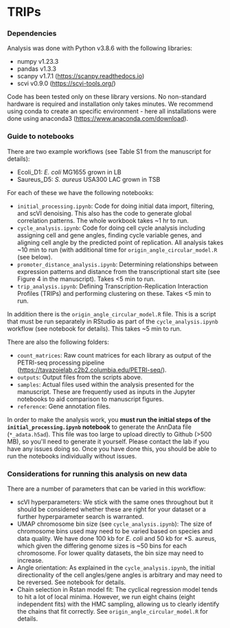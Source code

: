 # TRIPs

### Dependencies
Analysis was done with Python v3.8.6 with the following libraries:
- numpy v1.23.3
- pandas v1.3.3
- scanpy v1.7.1 (https://scanpy.readthedocs.io)
- scvi v0.9.0 (https://scvi-tools.org/)

Code has been tested only on these library versions. No non-standard hardware is required and installation only takes minutes. We recommend using conda to create an specific environment - here all installations were done using anaconda3 (https://www.anaconda.com/download).

### Guide to notebooks
There are two example workflows (see Table S1 from the manuscript for details):
- Ecoli_D1: *E. coli* MG1655 grown in LB
- Saureus_D5: *S. aureus* USA300 LAC grown in TSB

For each of these we have the following notebooks:
- `initial_processing.ipynb`: Code for doing initial data import, filtering, and scVI denoising. This also has the code to generate global correlation patterns. The whole workbook takes ~1 hr to run.
- `cycle_analysis.ipynb`: Code for doing cell cycle analysis including assigning cell and gene angles, finding cycle variable genes, and aligning cell angle by the predicted point of replication. All analysis takes ~10 min to run (with additional time for `origin_angle_circular_model.R` (see below).
- `promoter_distance_analysis.ipynb`: Determining relationships between expression patterns and distance from the transcriptional start site (see Figure 4 in the manuscript). Takes <5 min to run.
- `trip_analysis.ipynb`: Defining Transcription-Replication Interaction Profiles (TRIPs) and performing clustering on these. Takes <5 min to run.

In addition there is the `origin_angle_circular_model.R` file. This is a script that must be run separately in RStudio as part of the `cycle_analysis.ipynb` workflow (see notebook for details). This takes ~5 min to run.

  There are also the following folders:
  - `count_matrices`: Raw count matrices for each library as output of the PETRI-seq processing pipeline (https://tavazoielab.c2b2.columbia.edu/PETRI-seq/).
  - `outputs`: Output files from the scripts above.
  - `samples`: Actual files used within the analysis presented for the manuscript. These are frequently used as inputs in the Jupyter notebooks to aid comparison to manuscript figures.
  - `reference`: Gene annotation files.

In order to make the analysis work, you **must run the initial steps of the `initial_processing.ipynb` notebook** to generate the AnnData file (`*_adata.h5ad`). This file was too large to upload directly to Github (>500 MB), so you'll need to generate it yourself. Please contact the lab if you have any issues doing so. Once you have done this, you should be able to run the notebooks individually without issues.

### Considerations for running this analysis on new data
There are a number of parameters that can be varied in this workflow:
- scVI hyperparameters: We stick with the same ones throughout but it should be considered whether these are right for your dataset or a further hyperparameter search is warranted.
- UMAP chromosome bin size (see `cycle_analysis.ipynb`): The size of chromosome bins used may need to be varied based on species and data quality. We have done 100 kb for *E. coli* and 50 kb for *S. aureus, which given the differing genome sizes is ~50 bins for each chromosome. For lower quality datasets, the bin size may need to increase.
- Angle orientation: As explained in the `cycle_analysis.ipynb`, the initial directionality of the cell angles/gene angles is arbitrary and may need to be reversed. See notebook for details.
- Chain selection in Rstan model fit: The cyclical regression model tends to hit a lot of local minima. However, we run eight chains (eight independent fits) with the HMC sampling, allowing us to clearly identify the chains that fit correctly. See `origin_angle_circular_model.R` for details.
